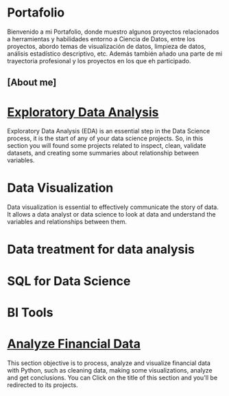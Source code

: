 # Portafolio
 Bienvenido a mi Portafolio, donde muestro algunos proyectos relacionados a herramientas y habilidades entorno a Ciencia de Datos, entre los  proyectos, abordo temas de visualización de datos, limpieza de datos, análisis estadístico descriptivo, etc. Además también añado una parte de mi trayectoria profesional y los proyectos en los que eh participado.
## [About me]

# [Exploratory Data Analysis](https://github.com/Danyphantom1500/00-Exploratory-Data-Analysis/tree/main)
Exploratory Data Analysis (EDA) is an essential step in the Data Science process, it is the start of any of your data science projects. So, in this section you will found some projects related to inspect, clean, validate datasets, and creating some summaries about relationship between variables. 

# Data Visualization
Data visualization is essential to effectively communicate the story of data. It allows a data analyst or data science to look at data and understand the variables and relationships between them.

# Data treatment for data analysis

# SQL for Data Science

# BI Tools

# [Analyze Financial Data](https://github.com/Danyphantom1500/Analyze_Financial_data)
This section objective is to process, analyze and visualize financial data with Python, such as cleaning data, making some visualizations, analyze and get conclusions. You can Click on the title of this section and you'll be redirected to its projects.

